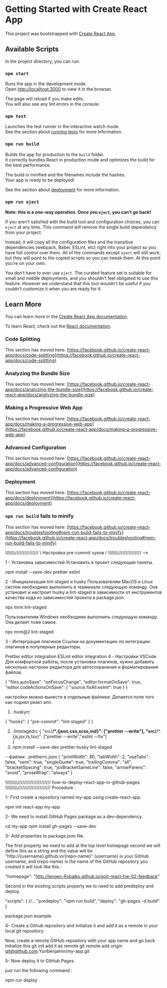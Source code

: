 # Getting Started with Create React App

This project was bootstrapped with
[Create React App](https://github.com/facebook/create-react-app).

## Available Scripts

In the project directory, you can run:

### `npm start`

Runs the app in the development mode.\
Open [http://localhost:3000](http://localhost:3000) to view it in the browser.

The page will reload if you make edits.\
You will also see any lint errors in the console.

### `npm test`

Launches the test runner in the interactive watch mode.\
See the section about [running tests](https://facebook.github.io/create-react-app/docs/running-tests)
for more information.

### `npm run build`

Builds the app for production to the `build` folder.\
It correctly bundles React in production mode and optimizes the build for the best
performance.

The build is minified and the filenames include the hashes.\
Your app is ready to be deployed!

See the section about
[deployment](https://facebook.github.io/create-react-app/docs/deployment) for
more information.

### `npm run eject`

**Note: this is a one-way operation. Once you `eject`, you can’t go back!**

If you aren’t satisfied with the build tool and configuration choices, you can
`eject` at any time. This command will remove the single build dependency from
your project.

Instead, it will copy all the configuration files and the transitive
dependencies (webpack, Babel, ESLint, etc) right into your project so you have
full control over them. All of the commands except `eject` will still work, but
they will point to the copied scripts so you can tweak them. At this point
you’re on your own.

You don’t have to ever use `eject`. The curated feature set is suitable for
small and middle deployments, and you shouldn’t feel obligated to use this
feature. However we understand that this tool wouldn’t be useful if you couldn’t
customize it when you are ready for it.

## Learn More

You can learn more in the
[Create React App documentation](https://facebook.github.io/create-react-app/docs/getting-started).

To learn React, check out the [React documentation](https://reactjs.org/).

### Code Splitting

This section has moved here:
[https://facebook.github.io/create-react-app/docs/code-splitting](https://facebook.github.io/create-react-app/docs/code-splitting)

### Analyzing the Bundle Size

This section has moved here:
[https://facebook.github.io/create-react-app/docs/analyzing-the-bundle-size](https://facebook.github.io/create-react-app/docs/analyzing-the-bundle-size)

### Making a Progressive Web App

This section has moved here:
[https://facebook.github.io/create-react-app/docs/making-a-progressive-web-app](https://facebook.github.io/create-react-app/docs/making-a-progressive-web-app)

### Advanced Configuration

This section has moved here:
[https://facebook.github.io/create-react-app/docs/advanced-configuration](https://facebook.github.io/create-react-app/docs/advanced-configuration)

### Deployment

This section has moved here:
[https://facebook.github.io/create-react-app/docs/deployment](https://facebook.github.io/create-react-app/docs/deployment)

### `npm run build` fails to minify

This section has moved here:
[https://facebook.github.io/create-react-app/docs/troubleshooting#npm-run-build-fails-to-minify](https://facebook.github.io/create-react-app/docs/troubleshooting#npm-run-build-fails-to-minify)

\\\\\\\\\\\\\\\/////////////// \ Настройка pre-commit хуков /
\\\\\\\\\\\\\\\/////////////// -->

1 - Установка зависимостей Установить в проект следующие пакеты.

npm install --save-dev prettier eslint

2 - Инициализация lint-staged и husky Пользователям MacOS и Linux систем
необходимо выполнить в терминале следующую команду. Она установит и настроит
husky и lint-staged в зависимости от инструментов качества кода из зависимостей
проекта в package.json.

npx mrm lint-staged

Пользователям Windows необходимо выполнить следующую команду. Она делает тоже
самое.

npx mrm@2 lint-staged

3 - Интерграция плагинов Ссылки на документацию по интеграции плагинов в
популярные редакторы.

Prettier editor integration ESLint editor integration 4 - Настройки VSCode Для
комфортной работы, после установки плагинов, нужно добавить несколько настроек
редактора для автосохранения и форматирования файлов.

{ "files.autoSave": "onFocusChange", "editor.formatOnSave": true,
"editor.codeActionsOnSave": { "source.fixAll.eslint": true } }

настройки можно вынести в отдельные файлики: Делается поле того как поднял реакт
апп.

1.  .huskyrc

{ "hooks": { "pre-commit": "lint-staged" } }

2.  .lintstagedrc { "src/**/\*.{json,css,scss,md}": ["prettier --write"],
    "src/**/\*.{js,jsx,ts,tsx}": ["prettier --write","eslint --fix"]  
    }
3.  npm install --save-dev prettier husky lint-staged

--файлик: .prettierrc.json { "printWidth": 80, "tabWidth": 2, "useTabs": false,
"semi": true, "singleQuote": true, "trailingComma": "all", "bracketSpacing":
true, "jsxBracketSameLine": false, "arrowParens": "avoid", "proseWrap": "always"
}

\\\\\\\\\\\\\\\\\\///////////////////// how-to-deploy-react-app-in-github-pages
\\\\\\\\\\\\\\\\\\///////////////////// Procedure :

1- First create a repository named my-app using create-react-app.

npm init react-app my-app

2- We need to install GitHub Pages package as a dev-dependency.

cd my-app npm install gh-pages --save-dev

3- Add properties to package.json file.

The first property we need to add at the top level homepage second we will
define this as a string and the value will be
"http://{username}.github.io/{repo-name}" {username} is your GitHub username,
and {repo-name} is the name of the GitHub repository you created it will look
like this :

"homepage": "http://Ievgen-Rybalko.github.io/goit-react-hw-02-feedback"

Second in the existing scripts property we to need to add predeploy and deploy.

"scripts": { //... "predeploy": "npm run build", "deploy": "gh-pages -d build" }

package.json example

4- Create a Github repository and initialize it and add it as a remote in your
local git repository.

Now, create a remote GitHub repository with your app name and go back initialize
this git init add it as remote git remote add origin
git@github.com:Yuribenjamin/my-app.git

5- Now deploy it to GitHub Pages.

just run the following command :

npm run deploy
